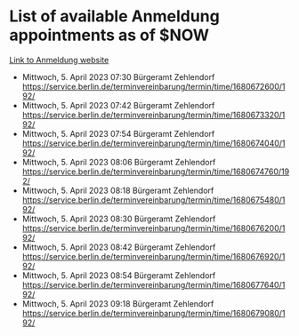 # List of available Anmeldung appointments as of $NOW
[Link to Anmeldung website](https://service.berlin.de/terminvereinbarung/termin/tag.php?termin=1&anliegen[]=120686&dienstleisterlist=122210,122217,327316,122219,327312,122227,327314,122231,327346,122243,327348,122254,122252,329742,122260,329745,122262,329748,122271,327278,122273,327274,122277,327276,330436,122280,327294,122282,327290,122284,327292,122291,327270,122285,327266,122286,327264,122296,327268,150230,329760,122297,327286,122294,327284,122312,329763,122314,329775,122304,327330,122311,327334,122309,327332,317869,122281,327352,122279,329772,122283,122276,327324,122274,327326,122267,329766,122246,327318,122251,327320,122257,327322,122208,327298,122226,327300&herkunft=http%3A%2F%2Fservice.berlin.de%2Fdienstleistung%2F120686%2F)
- Mittwoch, 5. April 2023 07:30 Bürgeramt Zehlendorf https://service.berlin.de/terminvereinbarung/termin/time/1680672600/192/
- Mittwoch, 5. April 2023 07:42 Bürgeramt Zehlendorf https://service.berlin.de/terminvereinbarung/termin/time/1680673320/192/
- Mittwoch, 5. April 2023 07:54 Bürgeramt Zehlendorf https://service.berlin.de/terminvereinbarung/termin/time/1680674040/192/
- Mittwoch, 5. April 2023 08:06 Bürgeramt Zehlendorf https://service.berlin.de/terminvereinbarung/termin/time/1680674760/192/
- Mittwoch, 5. April 2023 08:18 Bürgeramt Zehlendorf https://service.berlin.de/terminvereinbarung/termin/time/1680675480/192/
- Mittwoch, 5. April 2023 08:30 Bürgeramt Zehlendorf https://service.berlin.de/terminvereinbarung/termin/time/1680676200/192/
- Mittwoch, 5. April 2023 08:42 Bürgeramt Zehlendorf https://service.berlin.de/terminvereinbarung/termin/time/1680676920/192/
- Mittwoch, 5. April 2023 08:54 Bürgeramt Zehlendorf https://service.berlin.de/terminvereinbarung/termin/time/1680677640/192/
- Mittwoch, 5. April 2023 09:18 Bürgeramt Zehlendorf https://service.berlin.de/terminvereinbarung/termin/time/1680679080/192/
